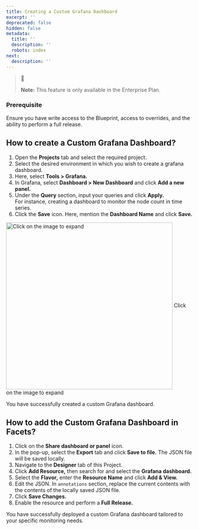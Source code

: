 ```yaml
---
title: Creating a Custom Grafana Dashboard
excerpt: ''
deprecated: false
hidden: false
metadata:
  title: ''
  description: ''
  robots: index
next:
  description: ''
---
```

> 📘
>
> **Note:** This feature is only available in the Enterprise Plan.

### Prerequisite

Ensure you have write access to the Blueprint, access to overrides, and the ability to perform a full release.

## How to create a Custom Grafana Dashboard?

1. Open the **Projects** tab and select the required project. 
2. Select the desired environment in which you wish to create a grafana dashboard.
3. Here, select **Tools > Grafana.**
4. In Grafana, select **Dashboard > New Dashboard** and click **Add a new panel.**
5. Under the **Query** section, input your queries and click **Apply.**\
   For instance, creating a dashboard to monitor the node count in time series.
6. Click the **Save** icon. Here, mention the **Dashboard Name** and click **Save.**

<Image alt="Click on the image to expand" align="center" width="450px" border={true} src="https://files.readme.io/0b8ef2e-creating_grafana_dashboard.gif">
  Click on the image to expand
</Image>

You have successfully created a custom Grafana dashboard.

## How to add the Custom Grafana Dashboard in Facets?

1. Click on the **Share dashboard or panel** icon.
2. In the pop-up, select the **Export** tab and click **Save to file.** The JSON file will be saved locally.
3. Navigate to the **Designer** tab of this Project.
4. Click **Add Resource,** then search for and select the **Grafana dashboard.**
5. Select the **Flavor,** enter the **Resource Name** and click **Add & View.**
6. Edit the JSON. In `annotations` section, replace the current contents with the contents of the locally saved JSON file.
7. Click **Save Changes.**
8. Enable the resource and perform a **Full Release.**

You have successfully deployed a custom Grafana dashboard tailored to your specific monitoring needs.
